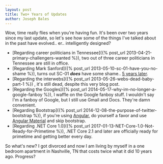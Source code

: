 ```yaml
---
layout: post
title: Two+ Years of Updates
author: Joseph Bales
---
```

Wow, time really flies when you're having fun. It's been over two years since my last update, so let's see how some of the things I've talked about in the past have evolved.. er.. intelligently designed?

* [Regarding career politicians in Tennessee]({% post_url 2013-04-21-primary-challengers-wanted %}), two out of three career politicians in Tennessee are still in office.
* [Regarding Mark Sanford]({% post_url 2013-05-10-sc-01-have-you-no-shame %}), turns out SC-01 **_does_** have some shame.. [5 years later](https://en.wikipedia.org/wiki/Mark_Sanford#2018).
* [Regarding the interwebs]({% post_url 2013-05-26-webs-dead-baby-part-1 %}) , it's still dead, despite this very blog post.
* [Regarding the Googles]({% post_url 2014-05-17-why-im-no-longer-a-google-fanboy %}), I waffle on the Google fanboy stuff. I wouldn't say I'm a fanboy of Google, but I still use Gmail and Docs. They're damn convenient.
* [Regarding Bootstrap]({% post_url 2014-12-08-the-purpose-of-twitter-bootstrap %}), if you're using [Angular](https://angular.io), do yourself a favor and use [Angular Material](https://material.angular.io) and skip bootstrap.
* [Regarding .NET Core 1.0]({% post_url 2017-01-13-NET-Core-1.0-Not-Ready-for-Primetime %}), .NET Core 2.1 and later are officially ready for primetime and getting better every day.

So what's new? I got divorced and now I am living by myself in a one bedroom apartment in Nashville, TN that costs twice what it did 10 years ago. Progress?

